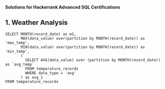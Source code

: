 **Solutions for Hackerrank Advanced SQL Certifications**

## 1. Weather Analysis
```
SELECT MONTH(record_date) as m1,
       MAX(data_value) over(partition by MONTH(record_date)) as 'max_temp',
       MIN(data_value) over(partition by MONTH(record_date)) as 'min_temp',
       ( 
         SELECT AVG(data_value) over (partition by MONTH(record_date)) as `avg_temp`
         FROM temperature_records
         WHERE data_type = 'avg'
       ) as avg_1
FROM temperature_records
```

